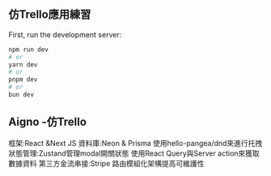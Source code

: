 ## 仿Trello應用練習

First, run the development server:

```bash
npm run dev
# or
yarn dev
# or
pnpm dev
# or
bun dev
```

Aigno -仿Trello
---------------------
框架:React &Next JS
資料庫:Neon & Prisma
使用hello-pangea/dnd來進行托拽
狀態管理:Zustand管理modal開關狀態
使用React Query與Server action來獲取數據資料
第三方金流串接:Stripe
路由模組化架構提高可維護性
